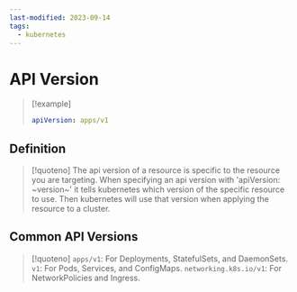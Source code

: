 ```yaml
---
last-modified: 2023-09-14
tags:
  - kubernetes
---
```

# API Version

> [!example]
> ```yaml
> apiVersion: apps/v1
> ```

## Definition

> [!quoteno]
> The api version of a resource is specific to the resource you are targeting. When specifying an api version with 'apiVersion: ~version~' it tells kubernetes which version of the specific resource to use. Then kubernetes will use that version when applying the resource to a cluster. 

## Common API Versions

> [!quoteno]
> `apps/v1`: For Deployments, StatefulSets, and DaemonSets.
> `v1`: For Pods, Services, and ConfigMaps.
> `networking.k8s.io/v1`: For NetworkPolicies and Ingress.
